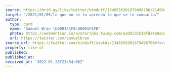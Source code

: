 ```yaml
---
source: https://brid.gy/like/twitter/kinduff/1346556301879496706/21499493
target: "/2021/01/05/lo-que-no-se-lo-aprendo-lo-que-se-lo-comparto/"
author:
  type: card
  name: "Samuel Bran \U0001F1F8\U0001F1FB"
  photo: https://webmention.io/avatar/pbs.twimg.com/e2ddcdcb16fda4e8a322932aa042b1568b4467c796c0897b2231a6ee8e5225fc.jpg
  url: https://twitter.com/samuelbran
source_url: https://twitter.com/kinduff/status/1346556301879496706#favorited-by-21499493
property: like-of
published:
published_at:
received_at: '2022-01-28T23:54:06Z'
---
```


